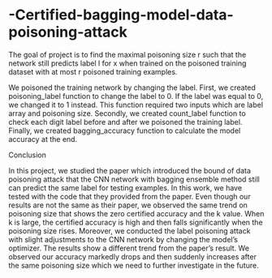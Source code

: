 # -Certified-bagging-model-data-poisoning-attack

The goal of project is to find the maximal poisoning size r such that the network still predicts label l for x when trained on the poisoned training dataset with at most r poisoned training examples.

We poisoned the training network by changing the label. First, we created poisoning_label function to change the label to 0. If the label was equal to 0, we changed it to 1 instead. This function required two inputs which are label array and poisoning size. Secondly, we created count_label function to check each digit label before and after we poisoned the training label. Finally, we created bagging_accuracy function to calculate the model accuracy at the end.

Conclusion

  In this project, we studied the paper which introduced the bound of data poisoning attack that the CNN network with bagging ensemble method still can predict the same label for testing examples. In this work, we have tested with the code that they provided from the paper. Even though our results are not the same as their paper, we observed the same trend on poisoning size that shows the zero certified accuracy and the k value. When k is large, the certified accuracy is high and then falls significantly when the poisoning size rises. Moreover, we conducted the label poisoning attack with slight adjustments to the CNN network by changing the model’s optimizer. The results show a different trend from the paper’s result. We observed our accuracy markedly drops and then suddenly increases after the same poisoning size which we need to further investigate in the future.
